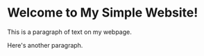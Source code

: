 <!DOCTYPE html>
<html>
<head>
    <title>My Simple Website</title>
</head>
<body>
    <h1>Welcome to My Simple Website!</h1>
    <p>This is a paragraph of text on my webpage.</p>
    <p>Here's another paragraph.</p>
</body>
</html>
